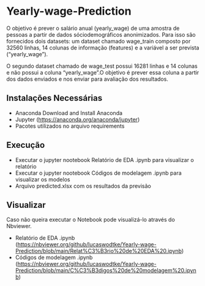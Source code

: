# Yearly-wage-Prediction

O objetivo é prever o salário anual (yearly_wage) de uma amostra de pessoas a partir de dados sóciodemográficos anonimizados.  Para isso são fornecidos dois datasets: um dataset chamado wage_train composto por 32560 linhas, 14 colunas de informação (features) e a variável a ser prevista (“yearly_wage”). 

O segundo dataset chamado de wage_test possui 16281 linhas e 14 colunas e não possui a coluna “yearly_wage”.O objetivo é prever essa coluna a partir dos dados enviados e nos enviar para avaliação dos resultados.

## Instalações Necessárias

- Anaconda Download and Install Anaconda
- Jupyter (https://anaconda.org/anaconda/jupyter)
- Pacotes utilizados no arquivo requirements

## Execução

- Executar o jupyter nootebook Relatório de EDA .ipynb para visualizar o relatório
- Executar o jupyter nootebook Códigos de modelagem .ipynb para visualizar os modelos 
- Arquivo predicted.xlsx com os resultados da previsão 

## Visualizar

Caso não queira executar o Notebook pode visualizá-lo através do Nbviewer.

- Relatório de EDA .ipynb (https://nbviewer.org/github/lucaswodtke/Yearly-wage-Prediction/blob/main/Relat%C3%B3rio%20de%20EDA%20.ipynb)
- Códigos de modelagem .ipynb (https://nbviewer.org/github/lucaswodtke/Yearly-wage-Prediction/blob/main/C%C3%B3digos%20de%20modelagem%20.ipynb)
